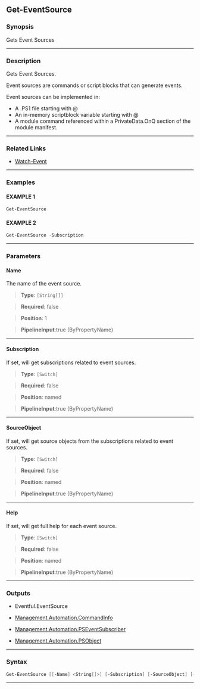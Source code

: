
Get-EventSource
---------------
### Synopsis
Gets Event Sources

---
### Description

Gets Event Sources.

Event sources are commands or script blocks that can generate events.

Event sources can be implemented in:
* A .PS1 file starting with @
* An in-memory scriptblock variable starting with @
* A module command referenced within a PrivateData.OnQ section of the module manifest.

---
### Related Links
* [Watch-Event](Watch-Event.md)



---
### Examples
#### EXAMPLE 1
```PowerShell
Get-EventSource
```

#### EXAMPLE 2
```PowerShell
Get-EventSource -Subscription
```

---
### Parameters
#### **Name**

The name of the event source.



> **Type**: ```[String[]]```

> **Required**: false

> **Position**: 1

> **PipelineInput**:true (ByPropertyName)



---
#### **Subscription**

If set, will get subscriptions related to event sources.



> **Type**: ```[Switch]```

> **Required**: false

> **Position**: named

> **PipelineInput**:true (ByPropertyName)



---
#### **SourceObject**

If set, will get source objects from the subscriptions related to event sources.



> **Type**: ```[Switch]```

> **Required**: false

> **Position**: named

> **PipelineInput**:true (ByPropertyName)



---
#### **Help**

If set, will get full help for each event source.



> **Type**: ```[Switch]```

> **Required**: false

> **Position**: named

> **PipelineInput**:true (ByPropertyName)



---
### Outputs
* Eventful.EventSource


* [Management.Automation.CommandInfo](https://learn.microsoft.com/en-us/dotnet/api/System.Management.Automation.CommandInfo)


* [Management.Automation.PSEventSubscriber](https://learn.microsoft.com/en-us/dotnet/api/System.Management.Automation.PSEventSubscriber)


* [Management.Automation.PSObject](https://learn.microsoft.com/en-us/dotnet/api/System.Management.Automation.PSObject)




---
### Syntax
```PowerShell
Get-EventSource [[-Name] <String[]>] [-Subscription] [-SourceObject] [-Help] [<CommonParameters>]
```
---


